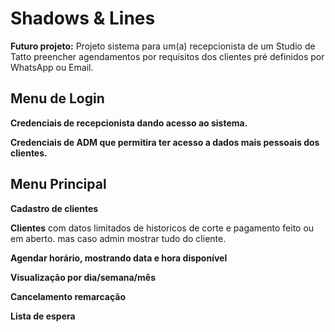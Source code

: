 # Shadows & Lines

**Futuro projeto:**
Projeto sistema para um(a) recepcionista de um Studio de Tatto preencher agendamentos por requisitos dos clientes pré definidos por WhatsApp ou Email.

## Menu de Login
**Credenciais de recepcionista dando acesso ao sistema.**

**Credenciais de ADM que permitira ter acesso a dados mais pessoais dos clientes.**

## Menu Principal
**Cadastro de clientes**

**Clientes** com datos limitados de historicos de corte e pagamento feito ou em aberto. mas caso admin mostrar tudo do cliente.

**Agendar horário, mostrando data e hora disponível**

**Visualização por dia/semana/mês**

**Cancelamento remarcação**

**Lista de espera**
